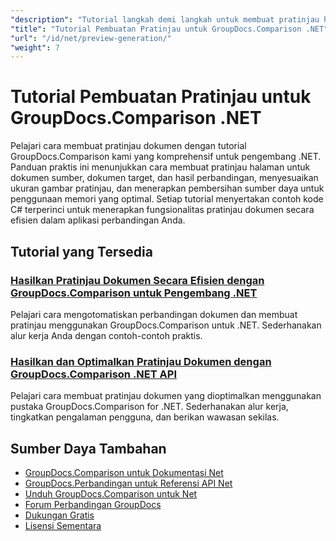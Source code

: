 ```yaml
---
"description": "Tutorial langkah demi langkah untuk membuat pratinjau halaman untuk dokumen sumber, target, dan hasil menggunakan GroupDocs.Comparison untuk .NET."
"title": "Tutorial Pembuatan Pratinjau untuk GroupDocs.Comparison .NET"
"url": "/id/net/preview-generation/"
"weight": 7
---
```


# Tutorial Pembuatan Pratinjau untuk GroupDocs.Comparison .NET

Pelajari cara membuat pratinjau dokumen dengan tutorial GroupDocs.Comparison kami yang komprehensif untuk pengembang .NET. Panduan praktis ini menunjukkan cara membuat pratinjau halaman untuk dokumen sumber, dokumen target, dan hasil perbandingan, menyesuaikan ukuran gambar pratinjau, dan menerapkan pembersihan sumber daya untuk penggunaan memori yang optimal. Setiap tutorial menyertakan contoh kode C# terperinci untuk menerapkan fungsionalitas pratinjau dokumen secara efisien dalam aplikasi perbandingan Anda.

## Tutorial yang Tersedia

### [Hasilkan Pratinjau Dokumen Secara Efisien dengan GroupDocs.Comparison untuk Pengembang .NET](./generate-document-previews-groupdocs-comparison-net/)
Pelajari cara mengotomatiskan perbandingan dokumen dan membuat pratinjau menggunakan GroupDocs.Comparison untuk .NET. Sederhanakan alur kerja Anda dengan contoh-contoh praktis.

### [Hasilkan dan Optimalkan Pratinjau Dokumen dengan GroupDocs.Comparison .NET API](./optimize-document-previews-groupdocs-comparison-dotnet/)
Pelajari cara membuat pratinjau dokumen yang dioptimalkan menggunakan pustaka GroupDocs.Comparison for .NET. Sederhanakan alur kerja, tingkatkan pengalaman pengguna, dan berikan wawasan sekilas.

## Sumber Daya Tambahan

- [GroupDocs.Comparison untuk Dokumentasi Net](https://docs.groupdocs.com/comparison/net/)
- [GroupDocs.Perbandingan untuk Referensi API Net](https://reference.groupdocs.com/comparison/net/)
- [Unduh GroupDocs.Comparison untuk Net](https://releases.groupdocs.com/comparison/net/)
- [Forum Perbandingan GroupDocs](https://forum.groupdocs.com/c/comparison)
- [Dukungan Gratis](https://forum.groupdocs.com/)
- [Lisensi Sementara](https://purchase.groupdocs.com/temporary-license/)